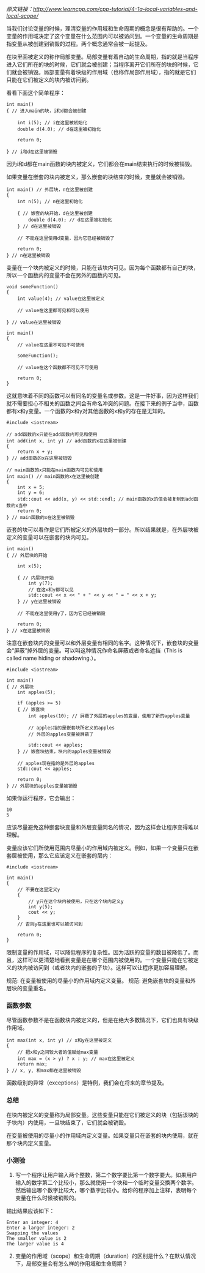 *原文链接：http://www.learncpp.com/cpp-tutorial/4-1a-local-variables-and-local-scope/*

当我们讨论变量的时候，理清变量的作用域和生命周期的概念是很有帮助的。一个变量的作用域决定了这个变量在什么范围内可以被访问到。一个变量的生命周期是指变量从被创建到销毁的过程。两个概念通常会被一起提及。

在块里面被定义的称作局部变量。局部变量有着自动的生命周期，指的就是当程序进入它们所在的块的时候，它们就会被创建；当程序离开它们所在的块的时候，它们就会被销毁。局部变量有着块级的作用域（也称作局部作用域），指的就是它们只能在它们被定义的块内被访问到。

看看下面这个简单程序：

    int main()
    { // 进入main的块，i和d都会被创建
     
        int i(5); // i在这里被初始化
        double d(4.0); // d在这里被初始化
     
        return 0;
     
    } // i和d在这里被销毁

因为i和d都在main函数的块内被定义，它们都会在main结束执行的时候被销毁。

如果变量在嵌套的块内被定义，那么嵌套的块结束的时候，变量就会被销毁。

    int main() // 外层块，n在这里被创建
    {
        int n(5); // n在这里初始化
     
        { // 嵌套的块开始，d在这里被创建
            double d(4.0); // d在这里被初始化
        } // d在这里被销毁
     
        // 不能在这里使用d变量，因为它已经被销毁了
     
        return 0;
    } // n在这里被销毁

变量在一个块内被定义的时候，只能在该块内可见。因为每个函数都有自己的块，所以一个函数内的变量不会在另外的函数内可见。

    void someFunction()
    {
        int value(4); // value在这里被定义
     
        // value在这里都可见和可以使用
     
    } // value在这里被销毁
     
    int main()
    {
        // value在这里不可见不可使用
     
        someFunction();
     
        // value在这个函数都不可见不可使用
     
        return 0;
    }

这就意味着不同的函数可以有同名的变量名或参数。这是一件好事，因为这样我们就不需要担心不相关的函数之间会有命名冲突的问题。在接下来的例子当中，函数都有x和y变量。一个函数的x和y对其他函数的x和y的存在是无知的。

    #include <iostream>
     
    // add函数的x只能在add函数内可见和使用
    int add(int x, int y) // add函数的x在这里被创建
    {
        return x + y;
    } // add函数的x在这里被销毁
     
    // main函数的x只能在main函数内可见和使用
    int main() // main函数的x在这里被创建
    {
        int x = 5;
        int y = 6;
        std::cout << add(x, y) << std::endl; // main函数的x的值会被复制到add函数的x当中
        return 0;
    } // main函数的x在这里被销毁

嵌套的块可以看作是它们所被定义的外层块的一部分。所以结果就是，在外层块被定义的变量可以在嵌套的块内可见。

    int main()
    { // 外层块的开始
     
        int x(5);
     
        { // 内层块开始
            int y(7);
            // 在这x和y都可以见
            std::cout << x << " + " << y << " = " << x + y;
        } // y在这里被销毁
     
        // 不能在这里使用y了，因为它已经被销毁
     
        return 0;
    } // x在这里被销毁

注意在嵌套块内的变量可以和外层变量有相同的名字。这种情况下，嵌套块的变量会“屏蔽”掉外层的变量。可以叫这种情况作命名屏蔽或者命名遮挡（This is called name hiding or shadowing.）。

    #include <iostream>
     
    int main()
    { // 外层块
        int apples(5);
     
        if (apples >= 5)
        { // 嵌套块
            int apples(10); // 屏蔽了外层的apples的变量，使用了新的apples变量
     
            // apples指的是嵌套块所定义的apples
            // 外层的apples变量被屏蔽了
     
            std::cout << apples;
        } // 嵌套块结束，块内的apples变量被销毁
     
        // apples现在指的是外层的apples
        std::cout << apples;
     
        return 0;
    } // 外层块的apples变量被销毁

如果你运行程序，它会输出：

    10
    5

应该尽量避免这种嵌套块变量和外层变量同名的情况，因为这样会让程序变得难以理解。

变量应该它们所使用范围内尽量小的作用域内被定义。例如，如果一个变量只在嵌套层被使用，那么它应该定义在嵌套的层内：

    #include <iostream>
     
    int main()
    {
        // 不要在这里定义y
        {
            // y只在这个块内被使用，只在这个块内定义y
            int y(5);
            cout << y;
        }
        // 否则y在这里也可以被访问到
     
        return 0;
    }

限制变量的作用域，可以降低程序的复杂性。因为活跃的变量的数目被降低了。而且，这样可以更清楚地看到变量是在哪个范围内被使用的。一个变量只能在它被定义的块内被访问到（或者块内的嵌套的子块）。这样可以让程序更加容易理解。

规范: 在变量被使用的尽量小的作用域内定义变量。
规范: 避免嵌套块的变量和外层块的变量重名。

### 函数参数

尽管函数参数不是在函数块内被定义的，但是在绝大多数情况下，它们也具有块级作用域。

    int max(int x, int y) // x和y在这里被定义
    {
        // 把x和y之间较大者的值赋给max变量
        int max = (x > y) ? x : y; // max在这里被定义
        return max;
    } // x, y, 和max都在这里被销毁

函数级别的异常（exceptions）是特例，我们会在将来的章节提及。

### 总结

在块内被定义的变量称为局部变量。这些变量只能在它们被定义的块（包括该块的子块内）内使用，一旦块结束了，它们就会被销毁。

在变量被使用的尽量小的作用域内定义变量。如果变量只在嵌套的块内使用，就在那个块内定义变量。

### 小测验

1) 写一个程序让用户输入两个整数，第二个数字要比第一个数字要大。如果用户输入的数字第二个比较小，那么就使用一个块和一个临时变量交换两个数字。然后输出哪个数字比较大，哪个数字比较小。给你的程序加上注释，表明每个变量在什么时候被销毁的。

输出结果应该如下：

    Enter an integer: 4
    Enter a larger integer: 2
    Swapping the values
    The smaller value is 2
    The larger value is 4

2) 变量的作用域（scope）和生命周期（duration）的区别是什么？在默认情况下，局部变量会有怎么样的作用域和生命周期？

